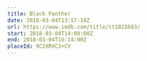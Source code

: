 ```yaml
---
title: Black Panther
date: 2018-03-04T13:57:19Z
url: https://www.imdb.com/title/tt1825683/
start: 2018-03-04T14:00:00Z
end: 2018-03-04T16:14:00Z
placeId: 9C2XRVC3+CV
---
```

